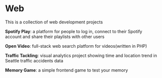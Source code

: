 # Web
This is a collection of web development projects

**Spotify Play**: a platform for people to log in, connect to their Spotify account and share their playlists with other users 

**Open Video**: full-stack web search platform for videos(written in PHP)

**Traffic Tackling**: visual analytics project showing time and location trend in Seattle traffic accidents data

**Memory Game**: a simple frontend game to test your memory
